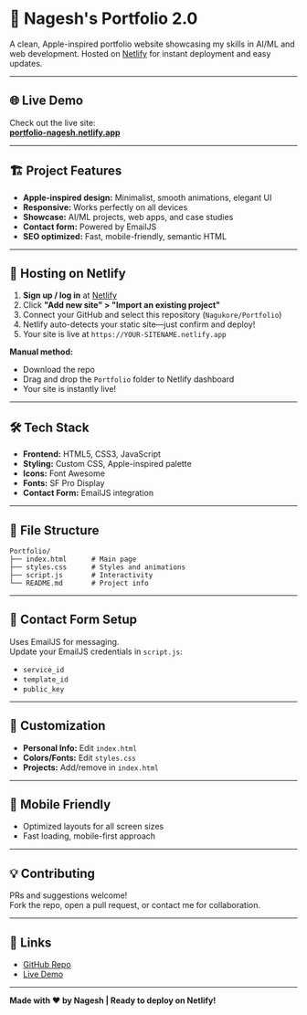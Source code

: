 # 🚀 Nagesh's Portfolio 2.0

A clean, Apple-inspired portfolio website showcasing my skills in AI/ML and web development. Hosted on [Netlify](https://netlify.com) for instant deployment and easy updates.

---

## 🌐 Live Demo

Check out the live site:  
**[portfolio-nagesh.netlify.app](https://portfolio-nagesh.netlify.app)**

---

## 🏗️ Project Features

- **Apple-inspired design:** Minimalist, smooth animations, elegant UI
- **Responsive:** Works perfectly on all devices
- **Showcase:** AI/ML projects, web apps, and case studies
- **Contact form:** Powered by EmailJS
- **SEO optimized:** Fast, mobile-friendly, semantic HTML

---

## 🚀 Hosting on Netlify

1. **Sign up / log in** at [Netlify](https://netlify.com)
2. Click **"Add new site" > "Import an existing project"**
3. Connect your GitHub and select this repository (`Nagukore/Portfolio`)
4. Netlify auto-detects your static site—just confirm and deploy!
5. Your site is live at `https://YOUR-SITENAME.netlify.app`

**Manual method:**  
- Download the repo  
- Drag and drop the `Portfolio` folder to Netlify dashboard  
- Your site is instantly live!

---

## 🛠️ Tech Stack

- **Frontend:** HTML5, CSS3, JavaScript
- **Styling:** Custom CSS, Apple-inspired palette
- **Icons:** Font Awesome
- **Fonts:** SF Pro Display
- **Contact Form:** EmailJS integration

---

## 📁 File Structure

```
Portfolio/
├── index.html      # Main page
├── styles.css      # Styles and animations
├── script.js       # Interactivity
└── README.md       # Project info
```

---

## 📧 Contact Form Setup

Uses EmailJS for messaging.  
Update your EmailJS credentials in `script.js`:

- `service_id`
- `template_id`
- `public_key`

---

## 🎨 Customization

- **Personal Info:** Edit `index.html`
- **Colors/Fonts:** Edit `styles.css`
- **Projects:** Add/remove in `index.html`

---

## 📱 Mobile Friendly

- Optimized layouts for all screen sizes
- Fast loading, mobile-first approach

---

## 💡 Contributing

PRs and suggestions welcome!  
Fork the repo, open a pull request, or contact me for collaboration.

---

## 🔗 Links

- [GitHub Repo](https://github.com/Nagukore/Portfolio)
- [Live Demo](https://portfolio-nagesh.netlify.app)

---

**Made with ❤️ by Nagesh | Ready to deploy on Netlify!**

